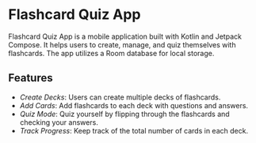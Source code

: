 # Flashcard Quiz App

Flashcard Quiz App is a mobile application built with Kotlin and Jetpack Compose. It helps users to create, manage, and quiz themselves with flashcards. The app utilizes a Room database for local storage.

## Features

- *Create Decks*: Users can create multiple decks of flashcards.
- *Add Cards*: Add flashcards to each deck with questions and answers.
- *Quiz Mode*: Quiz yourself by flipping through the flashcards and checking your answers.
- *Track Progress*: Keep track of the total number of cards in each deck.
